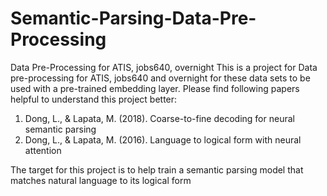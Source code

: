 # Semantic-Parsing-Data-Pre-Processing
Data Pre-Processing for ATIS, jobs640, overnight
  This is a project for Data pre-processing for ATIS, jobs640 and overnight for these data sets to be used with a pre-trained
embedding layer. 
  Please find following papers helpful to understand this project better:
  1) Dong, L., & Lapata, M. (2018). Coarse-to-fine decoding for neural semantic parsing
  2) Dong, L., & Lapata, M. (2016). Language to logical form with neural attention
  
  The target for this project is to help train a semantic parsing model that matches natural language to its logical form
